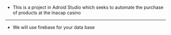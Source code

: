 - This is a project in Adroid Studio which seeks to automate the purchase of products at the Inacap casino
---
- We will use firebase for your data base
